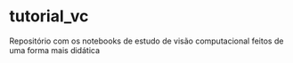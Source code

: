 # tutorial_vc
Repositório com os notebooks de estudo de visão computacional feitos de uma forma mais didática
